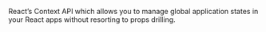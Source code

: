 React’s Context API which allows you to manage global application states in your React apps without resorting to props drilling. 
